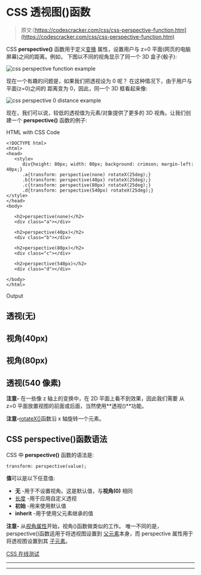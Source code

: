 # CSS 透视图()函数

> 原文:[https://codescracker.com/css/css-perspective-function.htm](https://codescracker.com/css/css-perspective-function.htm)

CSS **perspective()** 函数用于定义[变换](/css/css-transform.htm) 属性，设置用户与 z=0 平面(网页的电脑屏幕)之间的距离。例如， 下图以不同的视角显示了同一个 3D 盒子(骰子):

![css perspective function example](../Images/80de310dbe9d42abe78f94e20397d825.png)

现在一个有趣的问题是，如果我们把透视设为 0 呢？
在这种情况下，由于用户与平面(z=0)之间的 距离变为 0，因此，同一个 3D 框看起来像:

![css perspective 0 distance example](../Images/1324554f7bd254157f829f6bc5fbb72d.png)

现在，我们可以说，较低的透视值为元素/对象提供了更多的 3D 视角。让我们创建一个 **perspective()** 函数的例子:

HTML with CSS Code

```
<!DOCTYPE html>
<html>
<head>
   <style>
      div{height: 80px; width: 80px; background: crimson; margin-left: 40px;}
      .a{transform: perspective(none) rotateX(25deg);}
      .b{transform: perspective(40px) rotateX(25deg);}
      .c{transform: perspective(80px) rotateX(25deg);}
      .d{transform: perspective(540px) rotateX(25deg);}
</style>
</head>
<body>

   <h2>perspective(none)</h2>
   <div class="a"></div>

   <h2>perspective(40px)</h2>
   <div class="b"></div>

   <h2>perspective(80px)</h2>
   <div class="c"></div>

   <h2>perspective(540px)</h2>
   <div class="d"></div>

</body>
</html>
```

Output

## 透视(无)

## 视角(40px)

## 视角(80px)

## 透视(540 像素)

**注意-** 在一些像 z 轴上的变换中，在 2D 平面上看不到效果，因此我们需要 从 z=0 平面放置视图的前面或后面，当然使用**透视()**功能。

**注意-**[rotateX()](/css/css-rotatex-function.htm)函数沿 x 轴旋转一个元素。

## CSS perspective()函数语法

CSS 中 **perspective()** 函数的语法是:

```
transform: perspective(value);
```

**值**可以是以下任意值:

*   **无** -用于不设置视角。这是默认值，与**视角(0)** 相同
*   [长度](/css/css-length-units.htm) -用于应用自定义透视
*   **初始** -用来使用默认值
*   **inherit** -用于使用父元素继承的值

**注意-** 从[视角属性](/css/css-perspective-property.htm)开始，视角()函数做类似的工作。 唯一不同的是，perspective()函数适用于将透视图设置到 <u>父元素</u>本身，而 perspective 属性用于将透视图设置到其 <u>子元素</u>。

[CSS 在线测试](/exam/showtest.php?subid=5)

* * *

* * *